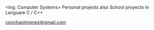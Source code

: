 <Ing. Computer Systems>
	<Conchas Jimenez Julio Cesar>
Personal projests also School proyects 
In Languare C / C++


<conchasjimenez@gmail.com>
